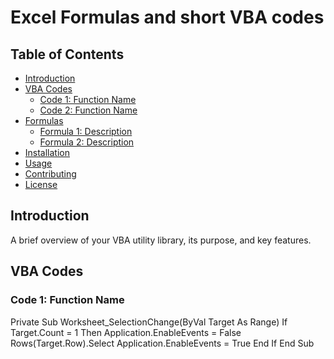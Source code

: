 
# Excel Formulas and short VBA codes

## Table of Contents
- [Introduction](#introduction)
- [VBA Codes](#vba-codes)
  - [Code 1: Function Name](#code-1-function-name)
  - [Code 2: Function Name](#code-2-function-name)
- [Formulas](#formulas)
  - [Formula 1: Description](#formula-1-description)
  - [Formula 2: Description](#formula-2-description)
- [Installation](#installation)
- [Usage](#usage)
- [Contributing](#contributing)
- [License](#license)

## Introduction
A brief overview of your VBA utility library, its purpose, and key features.

## VBA Codes

### Code 1: Function Name
Private Sub Worksheet_SelectionChange(ByVal Target As Range)
    If Target.Count = 1 Then
        Application.EnableEvents = False
        Rows(Target.Row).Select
        Application.EnableEvents = True
    End If
End Sub

